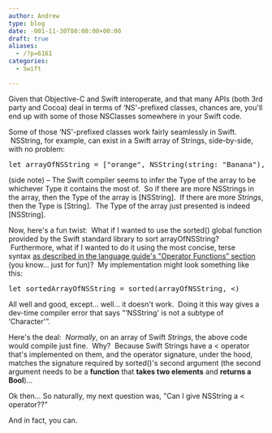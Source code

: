 ```yaml
---
author: Andrew
type: blog
date: -001-11-30T00:00:00+00:00
draft: true
aliases:
  - /?p=6161
categories:
  - Swift

---
```

Given that Objective-C and Swift interoperate, and that many APIs (both 3rd party and Cocoa) deal in terms of &#8216;NS'-prefixed classes, chances are, you'll end up with some of those NSClasses somewhere in your Swift code.

Some of those &#8216;NS'-prefixed classes work fairly seamlessly in Swift.  NSString, for example, can exist in a Swift array of Strings, side-by-side, with no problem:

<pre class="lang:swift decode:true ">let arrayOfNSString = ["orange", NSString(string: "Banana"), NSString(string: "Apple"), "grape", NSString(string: "pineapple")]</pre>

(side note) – The Swift compiler seems to infer the Type of the array to be whichever Type it contains the most of.  So if there are more NSStrings in the array, then the Type of the array is [NSString].  If there are more _Strings_, then the Type is [String].  The Type of the array just presented is indeed [NSString].

Now, here's a fun twist:  What if I wanted to use the sorted() global function provided by the Swift standard library to sort arrayOfNSString?  Furthermore, what if I wanted to do it using the most concise, terse syntax <a title="Apple Developer - Closure Syntax" href="https://developer.apple.com/library/ios/documentation/swift/conceptual/Swift_Programming_Language/Closures.html#//apple_ref/doc/uid/TP40014097-CH11-XID_151" target="_blank">as described in the language guide's "Operator Functions&#8221; section</a> (you know&#8230; just for fun)?  My implementation might look something like this:

<pre class="lang:swift decode:true">let sortedArrayOfNSString = sorted(arrayOfNSString, &lt;)</pre>

All well and good, except&#8230; well&#8230; it doesn't work.  Doing it this way gives a dev-time compiler error that says "&#8216;NSString' is not a subtype of &#8216;Character'&#8221;.

Here's the deal:  _Normally_, on an array of Swift _Strings_, the above code would compile just fine.  Why?  Because Swift Strings have a < operator that's implemented on them, and the operator signature, under the hood, matches the signature required by sorted()'s second argument (the second argument needs to be a **function** that **takes two elements** and **returns a Bool**)&#8230;

Ok then&#8230; So naturally, my next question was, "Can I give NSString a < operator??&#8221;

And in fact, you can.

&nbsp;

&nbsp;
